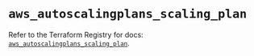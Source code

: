 # `aws_autoscalingplans_scaling_plan`

Refer to the Terraform Registry for docs: [`aws_autoscalingplans_scaling_plan`](https://registry.terraform.io/providers/hashicorp/aws/5.78.0/docs/resources/autoscalingplans_scaling_plan).

